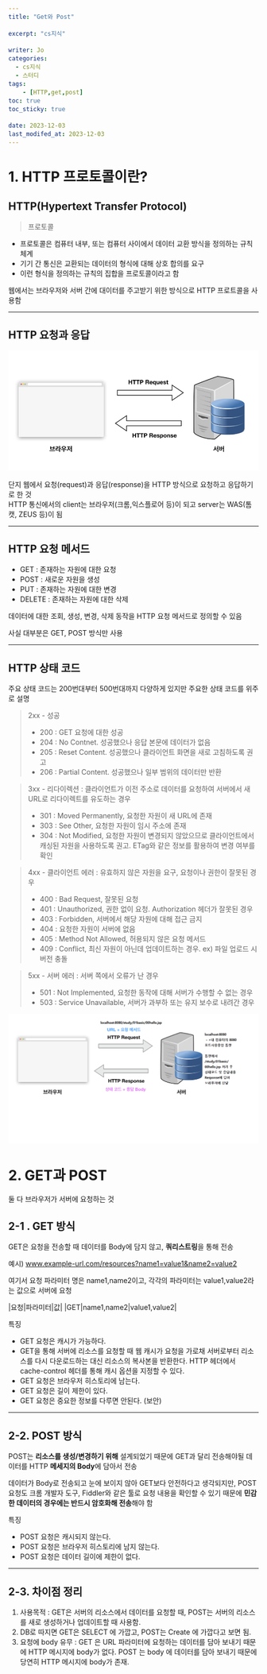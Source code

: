 ```yaml
---
title: "Get와 Post"

excerpt: "cs지식"

writer: Jo
categories:
  - cs지식
  - 스터디
tags: 
    - [HTTP,get,post]
toc: true
toc_sticky: true

date: 2023-12-03
last_modifed_at: 2023-12-03
---
```

# 1. HTTP 프로토콜이란?
## HTTP(Hypertext Transfer Protocol)
> 프로토콜 
- 프로토콜은 컴퓨터 내부, 또는 컴퓨터 사이에서 데이터 교환 방식을 정의하는 규칙체계
- 기기 간 통신은 교환되는 데이터의 형식에 대해 상호 합의를 요구
- 이런 형식을 정의하는 규칙의 집합을 프로토콜이라고 함

웹에서는 브라우저와 서버 간에 대이터를 주고받기 위한 방식으로 HTTP 프로트콜을 사용함

---

## HTTP 요청과 응답
![](/assets/img/2023-12-03/protocol.png)

단지 웹에서 요청(request)과 응답(response)을 HTTP 방식으로 요청하고 응답하기로 한 것<br>
HTTP 통신에서의 client는 브라우저(크롬,익스플로어 등)이 되고 server는 WAS(톰캣, ZEUS 등)이 됨

---

## HTTP 요청 메서드
- GET : 존재하는 자원에 대한 요청
- POST : 새로운 자원을 생성
- PUT : 존재하는 자원에 대한 변경
- DELETE : 존재하는 자원에 대한 삭제
  
데이터에 대한 조회, 생성, 변경, 삭제 동작을 HTTP 요청 메서드로 정의할 수 있음

사실 대부분은 GET, POST 방식만 사용

---

## HTTP 상태 코드
주요 상태 코드는 200번대부터 500번대까지 다양하게 있지만 주요한 상태 코드를 위주로 설명

> 2xx - 성공
> - 200 : GET 요청에 대한 성공
> - 204 : No Contnet. 성공했으나 응답 본문에 데이터가 없음
> - 205 : Reset Content. 성공했으나 클라이언트 화면을 새로 고침하도록 권고
> - 206 : Partial Content. 성공했으나 일부 범위의 데이터만 반환

> 3xx - 리다이렉션 : 클라이언트가 이전 주소로 데이터를 요청하여 서버에서 새 URL로 리다이렉트를 유도하는 경우
> - 301 : Moved Permanently, 요청한 자원이 새 URL에 존재
> - 303 : See Other, 요청한 자원이 임시 주소에 존재
> - 304 : Not Modified, 요청한 자원이 변경되지 않았으므로 클라이언트에서 캐싱된 자원을 사용하도록 권고. ETag와 같은 정보를 활용하여 변경 여부를 확인

> 4xx - 클라이언트 에러 : 유효하지 않은 자원을 요구, 요청이나 권한이 잘못된 경우
> - 400 : Bad Request, 잘못된 요청
> - 401 : Unauthorized, 권한 없이 요청. Authorization 헤더가 잘못된 경우
> - 403 : Forbidden, 서버에서 해당 자원에 대해 접근 금지
> - 404 : 요청한 자원이 서버에 없음
> - 405 : Method Not Allowed, 허용되지 않은 요청 메서드
> - 409 : Conflict, 최신 자원이 아닌데 업데이트하는 경우. ex) 파일 업로드 시 버전 충돌

> 5xx - 서버 에러 : 서버 쪽에서 오류가 난 경우
> - 501 : Not Implemented, 요청한 동작에 대해 서버가 수행할 수 없는 경우
> - 503 : Service Unavailable, 서버가 과부하 또는 유지 보수로 내려간 경우

![](/assets/img/2023-12-03/protocol2.png)

# 2. GET과 POST 
둘 다 브라우저가 서버에 요청하는 것
## 2-1 . GET 방식
GET은 요청을 전송할 때 데이터를 Body에 담지 않고, **쿼리스트링**을 통해 전송

예시) www.example-url.com/resources?name1=value1&name2=value2

여기서 요청 파라미터 명은 name1,name2이고, 각각의 파라미터는 value1,value2라는 값으로 서버에 요청

|요청|파라미터|값|
|GET|name1,name2|value1,value2|

특징
- GET 요청은 캐시가 가능하다. 
- GET을 통해 서버에 리소스를 요청할 때 웹 캐시가 요청을 가로채 서버로부터 리소스를 다시 다운로드하는 대신 리소스의 복사본을 반환한다. HTTP 헤더에서 cache-control 헤더를 통해 캐시 옵션을 지정할 수 있다.
- GET 요청은 브라우저 히스토리에 남는다.
- GET 요청은 길이 제한이 있다.
- GET 요청은 중요한 정보를 다루면 안된다. (보안)

---

## 2-2. POST 방식
POST는 **리소스를 생성/변경하기 위해** 설계되었기 때문에 GET과 달리 전송해야될 데이터를 HTTP **메세지의 Body**에 담아서 전송

데이터가 Body로 전송되고 눈에 보이지 않아 GET보다 안전하다고 생각되지만, POST 요청도 크롬 개발자 도구, Fiddler와 같은 툴로 요청 내용을 확인할 수 있기 때문에 **민감한 데이터의 경우에는 반드시 암호화해 전송**해야 함



특징
- POST 요청은 캐시되지 않는다.
- POST 요청은 브라우저 히스토리에 남지 않는다.
- POST 요청은 데이터 길이에 제한이 없다.

---

## 2-3. 차이점 정리
1. 사용목적 : GET은 서버의 리소스에서 데이터를 요청할 때, POST는 서버의 리소스를 새로 생성하거나 업데이트할 때 사용함.
2. DB로 따지면 GET은 SELECT 에 가깝고, POST는 Create 에 가깝다고 보면 됨.
3. 요청에 body 유무 : GET 은 URL 파라미터에 요청하는 데이터를 담아 보내기 때문에 HTTP 메시지에 body가 없다. POST 는 body 에 데이터를 담아 보내기 때문에 당연히 HTTP 메시지에 body가 존재.